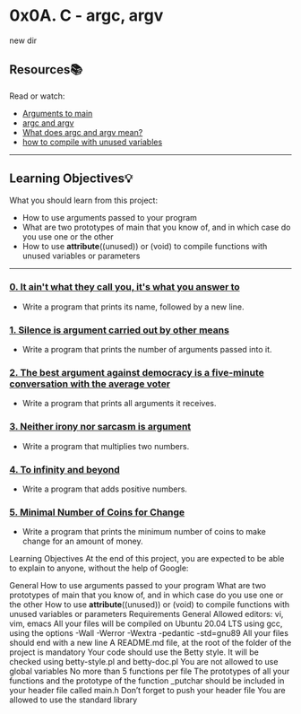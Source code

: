 # 0x0A. C - argc, argv
new dir
## Resources:books:
Read or watch:
* [Arguments to main](https://intranet.hbtn.io/rltoken/9qSBELMTQW1ldB0yGS6VZQ)
* [argc and argv](https://intranet.hbtn.io/rltoken/WL2UmZcO4fWhIgW-a1vePg)
* [What does argc and argv mean?](https://intranet.hbtn.io/rltoken/hWES8SJFzZJeWm0bBC5v8A)
* [how to compile with unused variables](https://intranet.hbtn.io/rltoken/k7iIVMXLkWDm2D2ATHb6xw)

---
## Learning Objectives:bulb:
What you should learn from this project:

* How to use arguments passed to your program
* What are two prototypes of main that you know of, and in which case do you use one or the other
* How to use __attribute__((unused)) or (void) to compile functions with unused variables or parameters

---

### [0. It ain't what they call you, it's what you answer to](./0-whatsmyname.c)
* Write a program that prints its name, followed by a new line.


### [1. Silence is argument carried out by other means](./1-args.c)
* Write a program that prints the number of arguments passed into it.


### [2. The best argument against democracy is a five-minute conversation with the average voter](./2-args.c)
* Write a program that prints all arguments it receives.


### [3. Neither irony nor sarcasm is argument](./3-mul.c)
* Write a program that multiplies two numbers.


### [4. To infinity and beyond](./4-add.c)
* Write a program that adds positive numbers.


### [5. Minimal Number of Coins for Change](./100-change.c)
* Write a program that prints the minimum number of coins to make change for an amount of money.


Learning Objectives
At the end of this project, you are expected to be able to explain to anyone, without the help of Google:

General
How to use arguments passed to your program
What are two prototypes of main that you know of, and in which case do you use one or the other
How to use __attribute__((unused)) or (void) to compile functions with unused variables or parameters
Requirements
General
Allowed editors: vi, vim, emacs
All your files will be compiled on Ubuntu 20.04 LTS using gcc, using the options -Wall -Werror -Wextra -pedantic -std=gnu89
All your files should end with a new line
A README.md file, at the root of the folder of the project is mandatory
Your code should use the Betty style. It will be checked using betty-style.pl and betty-doc.pl
You are not allowed to use global variables
No more than 5 functions per file
The prototypes of all your functions and the prototype of the function _putchar should be included in your header file called main.h
Don’t forget to push your header file
You are allowed to use the standard library
